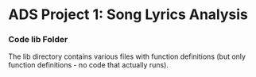 # ADS Project 1: Song Lyrics Analysis
### Code lib Folder

The lib directory contains various files with function definitions (but only function definitions - no code that actually runs).

